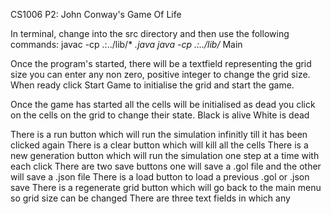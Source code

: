 CS1006 P2: John Conway's Game Of Life

In terminal, change into the src directory and then use the following commands:
javac -cp .:../lib/* *.java
java -cp .:../lib/* Main

Once the program's started, there will be a textfield representing the grid size you can enter any non zero, positive integer to change the grid size.
When ready click Start Game to initialise the grid and start the game.

Once the game has started all the cells will be initialised as dead
you click on the cells on the grid to change their state.
    Black is alive
    White is dead

There is a run button which will run the simulation infinitly till it has been clicked again
There is a clear button which will kill all the cells
There is a new generation button which will run the simulation one step at a time with each click
There are two save buttons one will save a .gol file and the other will save a .json file
There is a load button to load a previous .gol or .json save
There is a regenerate grid button which will go back to the main menu so grid size can be changed
There are three text fields in which any  


